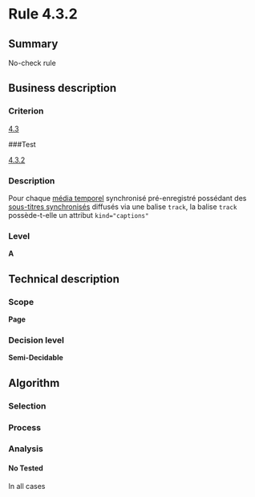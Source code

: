 # Rule 4.3.2

## Summary

No-check rule

## Business description

### Criterion

[4.3](http://references.modernisation.gouv.fr/referentiel-technique-0#crit-4-3)

###Test

[4.3.2](http://references.modernisation.gouv.fr/referentiel-technique-0#test-4.3.2)

### Description

Pour chaque <a href="http://references.modernisation.gouv.fr/referentiel-technique-0#mMediaTemp">m&eacute;dia temporel</a> synchronis&eacute; pr&eacute;-enregistr&eacute; poss&eacute;dant des <a href="http://references.modernisation.gouv.fr/referentiel-technique-0#mSsTitreSynchro">sous-titres synchronis&eacute;s</a> diffus&eacute;s via une balise `track`, la balise `track` poss&egrave;de-t-elle un attribut `kind="captions"`

### Level

**A**

## Technical description

### Scope

**Page**

### Decision level

**Semi-Decidable**

## Algorithm

### Selection

### Process

### Analysis

#### No Tested 

In all cases
